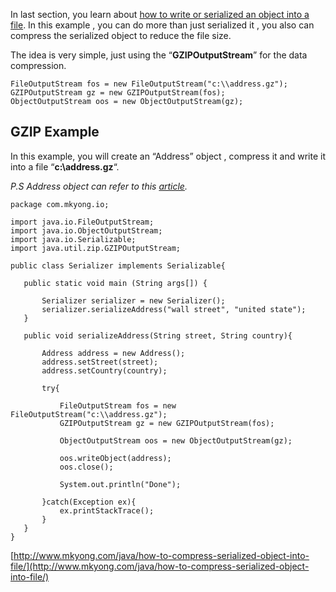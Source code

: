 In last section, you learn about [how to write or serialized an object into a file](http://www.mkyong.com/java/how-to-write-an-object-to-file-in-java/). In this example , you can do more than just serialized it , you also can compress the serialized object to reduce the file size.

The idea is very simple, just using the “**GZIPOutputStream**” for the data compression.

    FileOutputStream fos = new FileOutputStream("c:\\address.gz");
    GZIPOutputStream gz = new GZIPOutputStream(fos);
    ObjectOutputStream oos = new ObjectOutputStream(gz);

## GZIP Example

In this example, you will create an “Address” object , compress it and write it into a file “**c:\\address.gz**“.

_P.S Address object can refer to this [article](http://www.mkyong.com/java/how-to-write-an-object-to-file-in-java/)._

    package com.mkyong.io;

    import java.io.FileOutputStream;
    import java.io.ObjectOutputStream;
    import java.io.Serializable;
    import java.util.zip.GZIPOutputStream;

    public class Serializer implements Serializable{

       public static void main (String args[]) {

    	   Serializer serializer = new Serializer();
    	   serializer.serializeAddress("wall street", "united state");
       }

       public void serializeAddress(String street, String country){

    	   Address address = new Address();
    	   address.setStreet(street);
    	   address.setCountry(country);

    	   try{

    		   FileOutputStream fos = new FileOutputStream("c:\\address.gz");
    		   GZIPOutputStream gz = new GZIPOutputStream(fos);

    		   ObjectOutputStream oos = new ObjectOutputStream(gz);

    		   oos.writeObject(address);
    		   oos.close();

    		   System.out.println("Done");

    	   }catch(Exception ex){
    		   ex.printStackTrace();
    	   }
       }
    }

[http://www.mkyong.com/java/how-to-compress-serialized-object-into-file/](http://www.mkyong.com/java/how-to-compress-serialized-object-into-file/)
